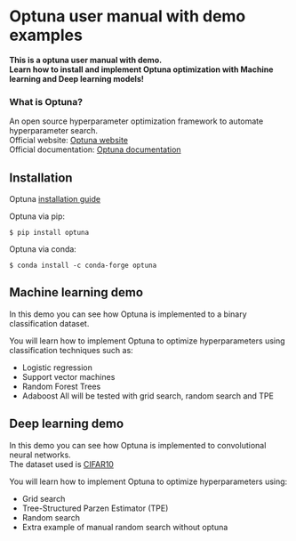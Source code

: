 # Optuna user manual with demo examples
<b>This is a optuna user manual with demo.<br>
Learn how to install and implement Optuna optimization with Machine learning and Deep learning models!</b>

### What is Optuna?
  An open source hyperparameter optimization framework to automate hyperparameter search. 
  <br>Official website: [Optuna website](https://optuna.org)
  <br>Official documentation: [Optuna documentation](https://optuna.readthedocs.io/en/stable/)
    
## Installation
Optuna [installation guide](https://optuna.readthedocs.io/en/stable/installation.html)

Optuna via pip:
```
$ pip install optuna
```
Optuna via conda:
```
$ conda install -c conda-forge optuna
```

## Machine learning demo
In this demo you can see how Optuna is implemented to a binary classification dataset.<br>

You will learn how to implement Optuna to optimize hyperparameters using classification techniques such as:<br>
- Logistic regression
- Support vector machines
- Random Forest Trees
- Adaboost
All will be tested with grid search, random search and TPE



## Deep learning demo
In this demo you can see how Optuna is implemented to convolutional neural networks.<br>
The dataset used is [CIFAR10](https://www.cs.toronto.edu/~kriz/cifar.html)

You will learn how to implement Optuna to optimize hyperparameters using:<br>
- Grid search
- Tree-Structured Parzen Estimator (TPE)
- Random search 
- Extra example of manual random search without optuna



